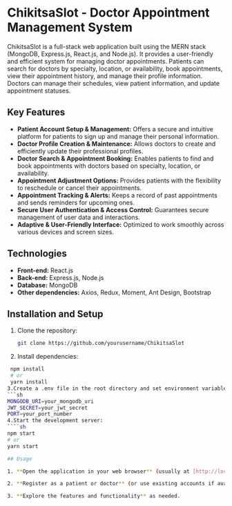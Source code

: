 # ChikitsaSlot - Doctor Appointment Management System

ChikitsaSlot is a full-stack web application built using the MERN stack (MongoDB, Express.js, React.js, and Node.js). It provides a user-friendly and efficient system for managing doctor appointments. Patients can search for doctors by specialty, location, or availability, book appointments, view their appointment history, and manage their profile information. Doctors can manage their schedules, view patient information, and update appointment statuses.

## Key Features

- **Patient Account Setup & Management:** Offers a secure and intuitive platform for patients to sign up and manage their personal information.
- **Doctor Profile Creation & Maintenance:** Allows doctors to create and efficiently update their professional profiles.
- **Doctor Search & Appointment Booking:** Enables patients to find and book appointments with doctors based on specialty, location, or availability.
- **Appointment Adjustment Options:** Provides patients with the flexibility to reschedule or cancel their appointments.
- **Appointment Tracking & Alerts:** Keeps a record of past appointments and sends reminders for upcoming ones.
- **Secure User Authentication & Access Control:** Guarantees secure management of user data and interactions.
- **Adaptive & User-Friendly Interface:** Optimized to work smoothly across various devices and screen sizes.

## Technologies

- **Front-end:** React.js
- **Back-end:** Express.js, Node.js
- **Database:** MongoDB
- **Other dependencies:** Axios, Redux, Moment, Ant Design, Bootstrap

## Installation and Setup

1. Clone the repository:
   ```sh
   git clone https://github.com/yourusername/ChikitsaSlot
2. Install dependencies:
  ```sh
   npm install
   # or
   yarn install
3.Create a .env file in the root directory and set environment variables for database connection, authentication, and other configurations. Example:
```sh
MONGODB_URI=your_mongodb_uri
JWT_SECRET=your_jwt_secret
PORT=your_port_number
4.Start the development server:
````sh
npm start
# or
yarn start

## Usage

1. **Open the application in your web browser** (usually at [http://localhost:3000](http://localhost:3000)).

2. **Register as a patient or doctor** (or use existing accounts if available).

3. **Explore the features and functionality** as needed.


